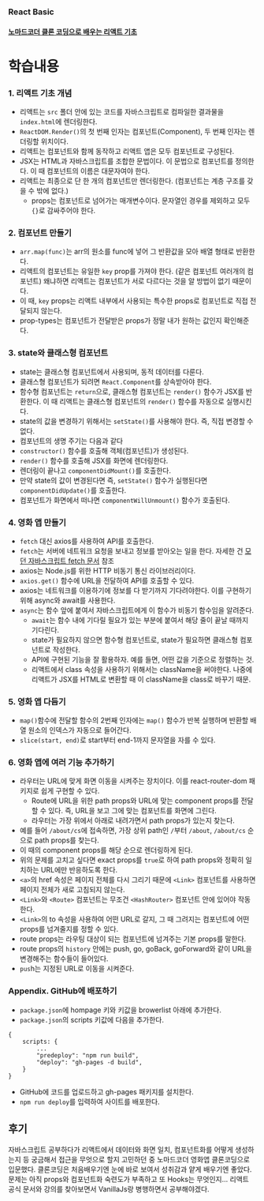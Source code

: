 ### React Basic

#### [노마드코더 클론 코딩으로 배우는 리액트 기초](https://nomadcoders.co/react-fundamentals)

# 학습내용

### 1. 리액트 기초 개념

- 리액트는 `src` 폴더 안에 있는 코드를 자바스크립트로 컴파일한 결과물을 `index.html`에 렌더링한다.
- `ReactDOM.Render()`의 첫 번째 인자는 컴포넌트(Component), 두 번째 인자는 렌더링할 위치이다.
- 리액트는 컴포넌트와 함께 동작하고 리액트 앱은 모두 컴포넌트로 구성된다.
- JSX는 HTML과 자바스크립트를 조합한 문법이다. 이 문법으로 컴포넌트를 정의한다. 이 때 컴포넌트의 이름은 대문자여야 한다.
- 리액트는 최종으로 단 한 개의 컴포넌트만 렌더링한다. (컴포넌트는 계층 구조를 갖을 수 밖에 없다.)
  - props는 컴포넌트로 넘어가는 매개변수이다. 문자열인 경우를 제외하고 모두 `{}`로 감싸주어야 한다.

### 2. 컴포넌트 만들기

- `arr.map(func)`는 arr의 원소를 func에 넣어 그 반환값을 모아 배열 형태로 반환한다.
- 리액트의 컴포넌트는 유일한 `key` prop를 가져야 한다. (같은 컴포넌트 여러개의 컴포넌트) 왜냐하면 리액트는 컴포넌트가 서로 다르다는 것을 알 방법이 없기 때문이다.
- 이 때, `key` props는 리액트 내부에서 사용되는 특수한 props로 컴포넌트로 직접 전달되지 않는다.
- prop-types는 컴포넌트가 전달받은 props가 정말 내가 원하는 값인지 확인해준다.

### 3. state와 클래스형 컴포넌트

- state는 클래스형 컴포넌트에서 사용되며, 동적 데이터를 다룬다.
- 클래스형 컴포넌트가 되려면 `React.Component`를 상속받아야 한다.
- 함수형 컴포넌트는 `return`으로, 클래스형 컴포넌트는 `render()` 함수가 JSX를 반환한다. 이 때 리액트는 클래스형 컴포넌트의 `render()` 함수를 자동으로 실행시킨다.
- state의 값을 변경하기 위해서는 `setState()`를 사용해야 한다. 즉, 직접 변경할 수 없다.
- 컴포넌트의 생명 주기는 다음과 같다
- `constructor()` 함수를 호출해 객체(컴포넌트)가 생성된다.
- `render()` 함수를 호출해 JSX를 화면에 렌더링한다.
- 렌더링이 끝나고 `componentDidMount()`를 호출한다.
- 만약 state의 값이 변경된다면 즉, `setState()` 함수가 실행된다면 `componentDidUpdate()`를 호출한다.
- 컴포넌트가 화면에서 떠나면 `componentWillUnmount()` 함수가 호출된다.

### 4. 영화 앱 만들기

- `fetch` 대신 axios를 사용하여 API를 호출한다.
- `fetch`는 서버에 네트워크 요청을 보내고 정보를 받아오는 일을 한다. 자세한 건 [모던 자바스크립트 fetch 문서](https://ko.javascript.info/fetch) 참조
- axios는 Node.js를 위한 HTTP 비동기 통신 라이브러리이다.
- `axios.get()` 함수에 URL을 전달하여 API를 호출할 수 있다.
- axios는 네트워크를 이용하기에 정보를 다 받기까지 기다려야한다. 이를 구현하기 위해 async와 await를 사용한다.
- `async`는 함수 앞에 붙여서 자바스크립트에게 이 함수가 비동기 함수임을 알려준다.
  - `await`는 함수 내에 기다릴 필요가 있는 부분에 붙여서 해당 줄이 끝날 때까지 기다린다.
  - state가 필요하지 않으면 함수형 컴포넌트로, state가 필요하면 클래스형 컴포넌트로 작성한다.
  - API에 구현된 기능을 잘 활용하자. 예를 들면, 어떤 값을 기준으로 정렬하는 것.
  - 리액트에서 class 속성을 사용하기 위해서는 className을 써야한다. 나중에 리액트가 JSX를 HTML로 변환할 때 이 className을 class로 바꾸기 때문.

### 5. 영화 앱 다듬기

- `map()`함수에 전달할 함수의 2번째 인자에는 `map()` 함수가 반복 실행하며 반환할 배열 원소의 인덱스가 자동으로 들어간다.
- `slice(start, end)`로 start부터 end-1까지 문자열을 자를 수 있다.

### 6. 영화 앱에 여러 기능 추가하기

- 라우터는 URL에 맞게 화면 이동을 시켜주는 장치이다. 이를 react-router-dom 패키지로 쉽게 구현할 수 있다.
  - Route에 URL을 위한 path props와 URL에 맞는 component props를 전달할 수 있다. 즉, URL을 보고 그에 맞는 컴포넌트를 화면에 그린다.
  - 라우터는 가장 위에서 아래로 내려가면서 path props가 있는지 찾는다.
- 예를 들어 `/about/cs`에 접속하면, 가장 상위 path인 `/`부터 `/about`, `/about/cs` 순으로 path props를 찾는다.
- 이 때의 component props를 해당 순으로 렌더링하게 된다.
- 위의 문제를 고치고 싶다면 exact props를 `true`로 하여 path props와 정확히 일치하는 URL에만 반응하도록 한다.
- `<a>`의 href 속성은 페이지 전체를 다시 그리기 때문에 `<Link>` 컴포넌트를 사용하면 페이지 전체가 새로 고침되지 않는다.
- `<Link>`와 `<Route>` 컴포넌트는 무조건 `<HashRouter>` 컴포넌트 안에 있어야 작동한다.
- `<Link>`의 to 속성을 사용하여 어떤 URL로 갈지, 그 때 그려지는 컴포넌트에 어떤 props를 넘겨줄지를 정할 수 있다.
- route props는 라우팅 대상이 되는 컴포넌트에 넘겨주는 기본 props를 말한다.
- route props의 `history` 안에는 push, go, goBack, goForward와 같이 URL을 변경해주는 함수들이 들어있다.
- `pus`h는 지정된 URL로 이동을 시켜준다.

### Appendix. GitHub에 배포하기

- `package.json`에 hompage 키와 키값을 browerlist 아래에 추가한다.
- `package.json`의 scripts 키값에 다음을 추가한다.

```
{
    scripts: {
        ...
        "predeploy": "npm run build",
        "deploy": "gh-pages -d build",
    }
}
```

- GitHub에 코드를 업로드하고 gh-pages 패키지를 설치한다.
- `npm run deploy`를 입력하여 사이트를 배포한다.

## 후기

자바스크립트 공부하다가 리액트에서 데이터와 화면 일치, 컴포넌트화를 어떻게 생성하는지 등 궁금해서 접근을 무엇으로 할지 고민하던 중 노마드코더 영화앱 클론코딩으로 입문했다. 클론코딩은 처음배우기엔 눈에 바로 보여서 성취감과 얕게 배우기엔 좋았다. 문제는 아직 props와 컴포넌트화 숙련도가 부족하고 또 Hooks는 무엇인지... 리액트 공식 문서와 강의를 찾아보면서 VanillaJs랑 병행하면서 공부해야겠다.
